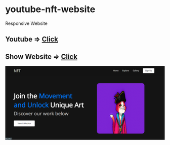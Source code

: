 # youtube-nft-website
 Responsive Website
## Youtube => [Click](https://www.youtube.com/watch?v=Nf-99id8kq0)

## Show Website => [Click](https://capable-dolphin-7f3eef.netlify.app)

![image](website.png)